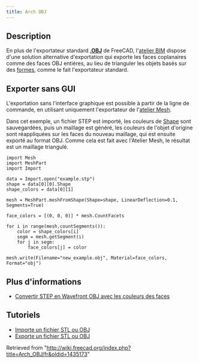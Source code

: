 ```yaml
---
title: Arch OBJ
---
```

## Description

En plus de l'exportateur standard **[.OBJ](https://fr.wikipedia.org/wiki/Objet_3D_(format_de_fichier))** de FreeCAD, l'[atelier BIM](/BIM_Workbench/fr "BIM Workbench/fr") dispose d'une solution alternative d'exportation qui exporte les faces coplanaires comme des faces OBJ entières, au lieu de trianguler les objets basés sur des [formes](/Shape/fr "Shape/fr"), comme le fait l'exportateur standard.

## Exporter sans GUI

L'exportation sans l'interface graphique est possible à partir de la ligne de commande, en utilisant uniquement l'exportateur de l'[atelier Mesh](/Mesh_Workbench/fr "Mesh Workbench/fr").

Dans cet exemple, un fichier STEP est importé, les couleurs de [Shape](/Shape/fr "Shape/fr") sont sauvegardées, puis un maillage est généré, les couleurs de l'objet d'origine sont réappliquées sur les faces du nouveau maillage, qui est ensuite exporté au format OBJ. Comme cela est fait avec l'Atelier Mesh, le résultat est un maillage triangulé.

```
import Mesh
import MeshPart
import Import

data = Import.open("example.stp")
shape = data[0][0].Shape
shape_colors = data[0][1]

mesh = MeshPart.meshFromShape(Shape=shape, LinearDeflection=0.1, Segments=True)

face_colors = [(0, 0, 0)] * mesh.CountFacets

for i in range(mesh.countSegments()):
    color = shape_colors[i]
    segm = mesh.getSegment(i)
    for j in segm:
        face_colors[j] = color

mesh.write(Filename="new_example.obj", Material=face_colors, Format="obj")

```

## Plus d'informations

* [Convertir STEP en Wavefront OBJ avec les couleurs des faces](https://forum.freecadweb.org/viewtopic.php?f=8&t=37452)

## Tutoriels

* [Importe un fichier STL ou OBJ](/Import_from_STL_or_OBJ/fr "Import from STL or OBJ/fr")
* [Exporte un fichier STL ou OBJ](/Export_to_STL_or_OBJ/fr "Export to STL or OBJ/fr")

Retrieved from "<http://wiki.freecad.org/index.php?title=Arch_OBJ/fr&oldid=1435173>"